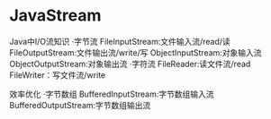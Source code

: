 # JavaStream
Java中I/O流知识
·字节流
 FileInputStream:文件输入流/read/读
 FileOutputStream:文件输出流/write/写
 ObjectInputStream:对象输入流
 ObjectOutputStream:对象输出流
·字符流
 FileReader:读文件流/read
 FileWriter：写文件流/write
 
 效率优化
·字节数组
 BufferedInputStream:字节数组输入流
 BufferedOutputStream:字节数组输出流

